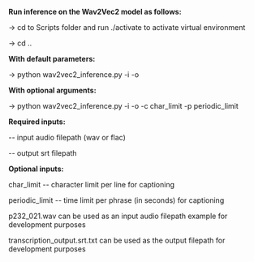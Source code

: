 **Run inference on the Wav2Vec2 model as follows:**


-> cd to Scripts folder and run ./activate to activate virtual environment

-> cd ..


**With default parameters:**

-> python wav2vec2_inference.py -i <inputfile> -o <outputfile>


**With optional arguments:**

-> python wav2vec2_inference.py -i <inputfile> -o <outputfile> -c char_limit -p periodic_limit


**Required inputs:**

<inputfile> -- input audio filepath (wav or flac)

<outputfile> -- output srt filepath


**Optional inputs:**

char_limit -- character limit per line for captioning

periodic_limit -- time limit per phrase (in seconds) for captioning



p232_021.wav can be used as an input audio filepath example for development purposes

transcription_output.srt.txt can be used as the output filepath for development purposes
